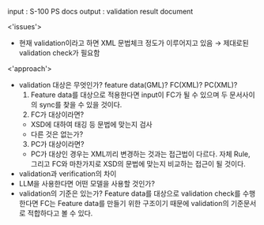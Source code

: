 input : S-100 PS docs 
output : validation result document

<'issues'>
- 현재 validation이라고 하면 XML 문법체크 정도가 이루어지고 있음
  → 제대로된 validation check가 필요함

<'approach'>
- validation 대상은 무엇인가? feature data(GML)? FC(XML)? PC(XML)?
  1. Feature data를 대상으로 적용한다면 input이 FC가 될 수 있으며 두 문서사이의 sync를 찾을 수 있을 것이다.
  2. FC가 대상이라면?
	- XSD에 대하여 태깅 등 문법에 맞는지 검사
	- 다른 것은 없는가?
  3. PC가 대상이라면?
	- PC가 대상인 경우는 XML끼리 변경하는 것과는 접근법이 다르다. 자체 Rule, 그리고 FC와 마찬가지로 XSD의 문법에 맞는지 비교하는 접근이 될 것이다.
- validation과 verification의 차이
- LLM을 사용한다면 어떤 모델을 사용할 것인가?
- validation의 기준은 있는가?
  Feature data를 대상으로 validation check를 수행한다면 FC는 Feature data를 만들기 위한 구조이기 때문에 validation의 기준문서로 적합하다고 볼 수 있다.

